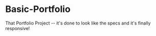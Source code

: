 # Basic-Portfolio
That Portfolio Project -- it's done to look like the specs and it's finally responsive!
